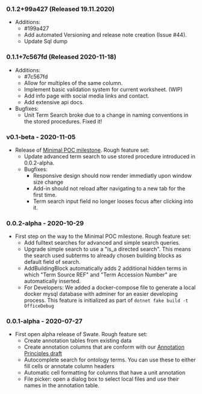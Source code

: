 ### 0.1.2+99a427 (Released 19.11.2020)
* Additions:
    * #199a427
    * Add automated Versioning and release note creation (Issue #44).
    * Update Sql dump

### 0.1.1+7c567fd (Released 2020-11-18)
* Additions:
    * #7c567fd
    * Allow for multiples of the same column.
    * Implement basic validation system for current worksheet. (WIP)
    * Add info page with social media links and contact.
    * Add extensive api docs.
* Bugfixes:
    * Unit Term Search broke due to a change in naming conventions in the stored procedures. Fixed it!

### v0.1-beta - 2020-11-05
* Release of [Minimal POC milestone](https://github.com/nfdi4plants/Swate/milestone/1?closed=1). Rough feature set:
    * Update advanced term search to use stored procedure introduced in 0.0.2-alpha.
    * Bugfixes:
	    * Responsive design should now render immediatly upon window size change
	    * Add-in should not reload after navigating to a new tab for the first time.
        * Term search input field no longer looses focus after clicking into it.

### 0.0.2-alpha - 2020-10-29
* First step on the way to the Minimal POC milestone. Rough feature set:
    * Add fulltext searches for advanced and simple search queries.
    * Upgrade simple search to use a "is_a directed search". This means the search used subterms to already chosen building blocks as default field of search.
    * AddBuildingBlock automatically adds 2 additional hidden terms in which "Term Source REF" and "Term Accession Number" are automatically inserted.
    * For Developers: We added a docker-compose file to generate a local docker mysql database with adminer for an easier developing process. This feature is initialized as part of ```dotnet fake build -t OfficeDebug```

### 0.0.1-alpha - 2020-07-27
* First open alpha release of Swate. Rough feature set:
    * Create annotation tables from existing data
    * Create annotation columns that are conform with our [Annotation Principles draft](https://nfdi4plants.github.io/AnnotationPrinciples/)
    * Autocomplete search for ontology terms. You can use these to either fill cells or annotate column headers
    * Automatic cell formatting for columns that have a unit annotation
    * File picker: open a dialog box to select local files and use their names in the annotation table.

